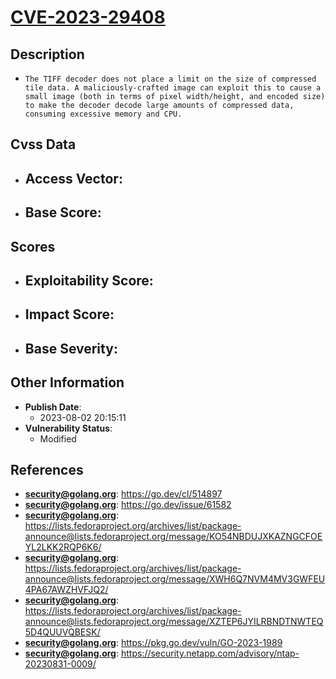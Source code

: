 
# [CVE-2023-29408](https://go.dev/cl/514897)

## Description

- `The TIFF decoder does not place a limit on the size of compressed tile data. A maliciously-crafted image can exploit this to cause a small image (both in terms of pixel width/height, and encoded size) to make the decoder decode large amounts of compressed data, consuming excessive memory and CPU.`

## Cvss Data

- **Access Vector**:
  - 
- **Base Score**:
  - 

## Scores

- **Exploitability Score**:
  - 
- **Impact Score**:
  - 
- **Base Severity**:
  - 

## Other Information

- **Publish Date**:
  - 2023-08-02 20:15:11
- **Vulnerability Status**:
  - Modified

## References

- **security@golang.org**: https://go.dev/cl/514897
- **security@golang.org**: https://go.dev/issue/61582
- **security@golang.org**: https://lists.fedoraproject.org/archives/list/package-announce@lists.fedoraproject.org/message/KO54NBDUJXKAZNGCFOEYL2LKK2RQP6K6/
- **security@golang.org**: https://lists.fedoraproject.org/archives/list/package-announce@lists.fedoraproject.org/message/XWH6Q7NVM4MV3GWFEU4PA67AWZHVFJQ2/
- **security@golang.org**: https://lists.fedoraproject.org/archives/list/package-announce@lists.fedoraproject.org/message/XZTEP6JYILRBNDTNWTEQ5D4QUUVQBESK/
- **security@golang.org**: https://pkg.go.dev/vuln/GO-2023-1989
- **security@golang.org**: https://security.netapp.com/advisory/ntap-20230831-0009/
